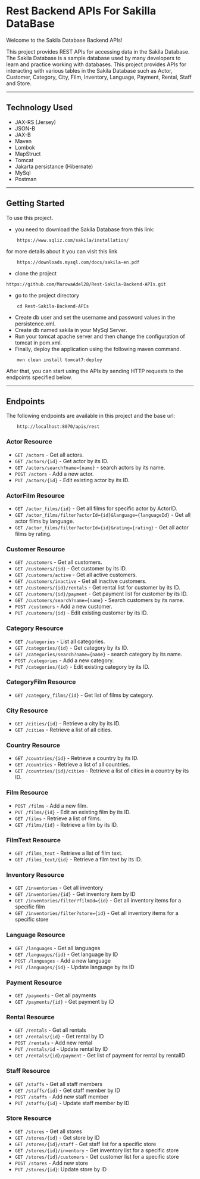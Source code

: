 # Rest Backend APIs For Sakilla DataBase

Welcome to the Sakila Database Backend APIs!

This project provides REST APIs for accessing data in the Sakila Database. The Sakila Database is a sample database used by many developers to learn and practice working with databases. This project provides APIs for interacting with various tables in the Sakila Database such as Actor, Customer, Category, City, Film, Inventory, Language, Payment, Rental, Staff and Store.

****

## Technology Used
- JAX-RS (Jersey)
- JSON-B
- JAX-B
- Maven
- Lombok
- MapStruct
- Tomcat
- Jakarta persistance (Hibernate)
- MySql
- Postman

****

## Getting Started
To use this project.
- you need to download the Sakila Database from this link:
```
    https://www.sqliz.com/sakila/installation/ 
```
for more details about it you can visit this link
```
    https://downloads.mysql.com/docs/sakila-en.pdf
```
- clone the project
```
https://github.com/MarowaAdel28/Rest-Sakila-Backend-APIs.git
```
- go to the project directory
```
    cd Rest-Sakila-Backend-APIs
```
- Create db user and set the username and password values in the persistence.xml.
- Create db named sakila in your MySql Server.
- Run your tomcat apache server and then change the configuration of tomcat in pom.xml.
- Finally, deploy the application using the following maven command.

```
    mvn clean install tomcat7:deploy
```
After that, you can start using the APIs by sending HTTP requests to the endpoints specified below.

****

## Endpoints

The following endpoints are available in this project and the base url:

```
    http://localhost:8070/apis/rest
```

### Actor Resource
- `GET /actors` - Get all actors.
- `GET /actors/{id}` - Get actor by its ID.
- `GET /actors/search?name={name}` - search actors by its name.
- `POST /actors` - Add a new actor.
- `PUT /actors/{id}` - Edit existing actor by its ID.

### ActorFilm Resource
- `GET /actor_films/{id}` - Get all films for specific actor by ActorID.
- `GET /actor_films/filter?actorId={id}&language={languageId}` - Get all actor films by language.
- `GET /actor_films/filter?actorId={id}&rating={rating}` - Get all actor films by rating.

### Customer Resource
- `GET /customers` - Get all customers.
- `GET /customers/{id}` - Get customer by its ID.
- `GET /customers/active` - Get all active customers.
- `GET /customers/inactive` - Get all inactive customers.
- `GET /customers/{id}/rentals` - Get rental list for customer by its ID.
- `GET /customers/{id}/payment` - Get payment list for customer by its ID.
- `GET /customers/search?name={name}` - Search customers by its name.
- `POST /customers` - Add a new customer.
- `PUT /customers/{id}` - Edit existing customer by its ID.

### Category Resource
- `GET /categories` - List all categories.
- `GET /categories/{id}` - Get category by its ID.
- `GET /categories/search?name={name}` - search category by its name.
- `POST /categories` - Add a new category.
- `PUT /categories/{id}` - Edit existing category by its ID.

### CategoryFilm Resource
- `GET /category_films/{id}` - Get list of films by category.

### City Resource
- `GET /cities/{id}` - Retrieve a city by its ID.
- `GET /cities` - Retrieve a list of all cities.

### Country Resource
- `GET /countries/{id}` - Retrieve a country by its ID.
- `GET /countries` -  Retrieve a list of all countries.
- `GET /countries/{id}/cities` - Retrieve a list of cities in a country by its ID.

### Film Resource
- `POST /films` - Add a new film.
- `PUT /films/{id}` - Edit an existing film by its ID.
- `GET /films` - Retrieve a list of films.
- `GET /films/{id}` - Retrieve a film by its ID.

### FilmText Resource
- `GET /films_text` - Retrieve a list of film text.
- `GET /films_text/{id}` - Retrieve a film text by its ID.

### Inventory Resource
- `GET /inventories` - Get all inventory
- `GET /inventories/{id}` - Get inventory item by ID
- `GET /inventories/filter?filmId={id}` - Get all inventory items for a specific film
- `GET /inventories/filter?store={id}` - Get all inventory items for a specific store

### Language Resource
- `GET /languages` - Get all languages
- `GET /languages/{id}` - Get language by ID
- `POST /languages` - Add a new language
- `PUT /languages/{id}` - Update language by its ID

### Payment Resource
- `GET /payments` - Get all payments
- `GET /payments/{id}` - Get payment by ID

### Rental Resource
- `GET /rentals` - Get all rentals
- `GET /rentals/{id}` - Get rental by ID
- `POST /rentals` - Add new rental
- `PUT /rentals/id` - Update rental by ID
- `GET /rentals/{id}/payment` - Get list of payment for rental by rentalID

### Staff Resource
- `GET /staffs` - Get all staff members
- `GET /staffs/{id}` - Get staff member by ID
- `POST /staffs` - Add new staff member
- `PUT /staffs/{id}` - Update staff member by ID

### Store Resource
- `GET /stores` - Get all stores
- `GET /stores/{id}` - Get store by ID
- `GET /stores/{id}/staff` - Get staff list for a specific store
- `GET /stores/{id}/inventory` - Get inventory list for a specific store
- `GET /stores/{id}/customers` - Get customer list for a specific store
- `POST /stores` - Add new store
- `PUT /stores/{id}`: Update store by ID